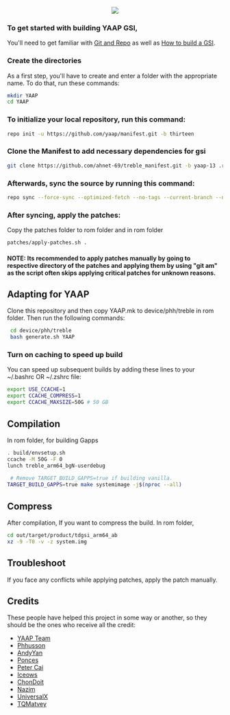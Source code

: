 <p align="center">
  <img src="https://avatars.githubusercontent.com/u/70501337?s=200&v=4">
</p>

### To get started with building YAAP GSI,
You'll need to get familiar with [Git and Repo](https://source.android.com/source/using-repo.html) as well as [How to build a GSI](https://github.com/phhusson/treble_experimentations/wiki/How-to-build-a-GSI%3F).

### Create the directories
As a first step, you'll have to create and enter a folder with the appropriate name.
To do that, run these commands:

```bash
mkdir YAAP
cd YAAP
```

### To initialize your local repository, run this command:
```bash
repo init -u https://github.com/yaap/manifest.git -b thirteen
```

### Clone the Manifest to add necessary dependencies for gsi
```bash
git clone https://github.com/ahnet-69/treble_manifest.git -b yaap-13 .repo/local_manifests
```

### Afterwards, sync the source by running this command:
```bash
repo sync --force-sync --optimized-fetch --no-tags --current-branch --no-clone-bundle --prune -j$(nproc --all)
```

### After syncing, apply the patches:
Copy the patches folder to rom folder and in rom folder
```bash
patches/apply-patches.sh .
```

#### NOTE: Its recommended to apply patches manually by going to respective directory of the patches and applying them by using "git am" as the script often skips applying critical patches for unknown reasons.

## Adapting for YAAP
Clone this repository and then copy YAAP.mk to device/phh/treble in rom folder. Then run the following commands:
```bash
 cd device/phh/treble
 bash generate.sh YAAP
```

### Turn on caching to speed up build
You can speed up subsequent builds by adding these lines to your ~/.bashrc OR ~/.zshrc file:

```bash
export USE_CCACHE=1
export CCACHE_COMPRESS=1
export CCACHE_MAXSIZE=50G # 50 GB
```

## Compilation 
In rom folder, for building Gapps

```bash
. build/envsetup.sh
ccache -M 50G -F 0
lunch treble_arm64_bgN-userdebug 
 
 # Remove TARGET_BUILD_GAPPS=true if building vanilla.
TARGET_BUILD_GAPPS=true make systemimage -j$(nproc --all)
```

## Compress
After compilation,
If you want to compress the build.
In rom folder,

```bash
cd out/target/product/tdgsi_arm64_ab
xz -9 -T0 -v -z system.img 
```

## Troubleshoot
If you face any conflicts while applying patches, apply the patch manually.


## Credits
These people have helped this project in some way or another, so they should be the ones who receive all the credit:
- [YAAP Team](https://github.com/yaap)
- [Phhusson](https://github.com/phhusson)
- [AndyYan](https://github.com/AndyCGYan)
- [Ponces](https://github.com/ponces)
- [Peter Cai](https://github.com/PeterCxy)
- [Iceows](https://github.com/Iceows)
- [ChonDoit](https://github.com/ChonDoit)
- [Nazim](https://github.com/naz664)
- [UniversalX](https://github.com/orgs/UniversalX-devs/)
- [TQMatvey](https://github.com/TQMatvey)
